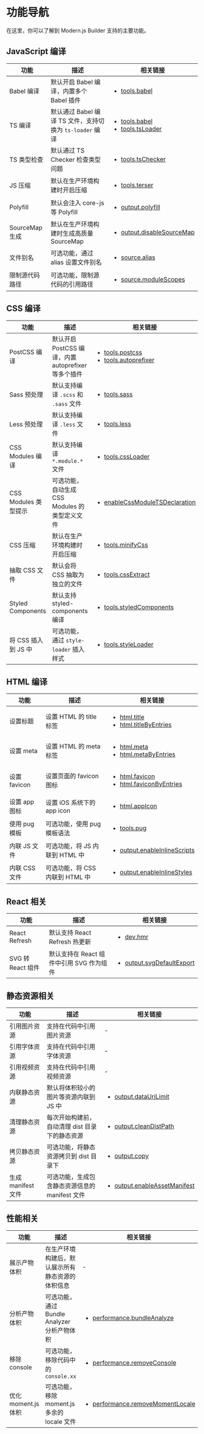 # 功能导航

在这里，你可以了解到 Modern.js Builder 支持的主要功能。

## JavaScript 编译

| 功能           | 描述                                                     | 相关链接                                                                                                                                  |
| -------------- | -------------------------------------------------------- | ----------------------------------------------------------------------------------------------------------------------------------------- |
| Babel 编译     | 默认开启 Babel 编译，内置多个 Babel 插件                 | <ul><li>[tools.babel](/zh/api/config-tools.html#tools-babel)</li></ul>                                                                    |
| TS 编译        | 默认通过 Babel 编译 TS 文件，支持切换为 `ts-loader` 编译 | <ul><li>[tools.babel](/zh/api/config-tools.html#tools-babel)</li><li>[tools.tsLoader](/zh/api/config-tools.html#tools-tsloader)</li></ul> |
| TS 类型检查    | 默认通过 TS Checker 检查类型问题                         | <ul><li>[tools.tsChecker](/zh/api/config-tools.html#tools-tschecker)</li></ul>                                                            |
| JS 压缩        | 默认在生产环境构建时开启压缩                             | <ul><li>[tools.terser](/zh/api/config-tools.html#tools-terser)</li></ul>                                                                  |
| Polyfill       | 默认会注入 core-js 等 Polyfill                           | <ul><li>[output.polyfill](/zh/api/config-output.html#output-polyfill)</li></ul>                                                           |
| SourceMap 生成 | 默认在生产环境构建时生成高质量 SourceMap                 | <ul><li>[output.disableSourceMap](/zh/api/config-output.html#output-disablesourcemap)</li></ul>                                           |
| 文件别名       | 可选功能，通过 alias 设置文件别名                        | <ul><li>[source.alias](/zh/api/config-source.html#source-alias)</li></ul>                                                                 |
| 限制源代码路径 | 可选功能，限制源代码的引用路径                           | <ul><li>[source.moduleScopes](/zh/api/config-source.html#source-modulescopes)</li></ul>                                                   |

## CSS 编译

| 功能                 | 描述                                                | 相关链接                                                                                                                                              |
| -------------------- | --------------------------------------------------- | ----------------------------------------------------------------------------------------------------------------------------------------------------- |
| PostCSS 编译         | 默认开启 PostCSS 编译，内置 autoprefixer 等多个插件 | <ul><li>[tools.postcss](/zh/api/config-tools.html#tools-postcss)</li><li>[tools.autoprefixer](/zh/api/config-tools.html#tools-autoprefixer)</li></ul> |
| Sass 预处理          | 默认支持编译 `.scss` 和 `.sass` 文件                | <ul><li>[tools.sass](/zh/api/config-tools.html#tools-sass)</li></ul>                                                                                  |
| Less 预处理          | 默认支持编译 `.less` 文件                           | <ul><li>[tools.less](/zh/api/config-tools.html#tools-less)</li></ul>                                                                                  |
| CSS Modules 编译     | 默认支持编译 `*.module.*` 文件                      | <ul><li>[tools.cssLoader](/zh/api/config-tools.html#tools-cssloader)</li></ul>                                                                        |
| CSS Modules 类型提示 | 可选功能，自动生成 CSS Modules 的类型定义文件       | <ul><li>[enableCssModuleTSDeclaration](/zh/api/config-output.html#output-enablecssmoduletsdeclaration)</li></ul>                                      |
| CSS 压缩             | 默认在生产环境构建时开启压缩                        | <ul><li>[tools.minifyCss](/zh/api/config-tools.html#tools-minifycss)</li></ul>                                                                        |
| 抽取 CSS 文件        | 默认会将 CSS 抽取为独立的文件                       | <ul><li>[tools.cssExtract](/zh/api/config-tools.html#tools-cssextract)</li></ul>                                                                      |
| Styled Components    | 默认支持 styled-components 编译                     | <ul><li>[tools.styledComponents](/zh/api/config-tools.html#tools-styledcomponents)</li></ul>                                                          |
| 将 CSS 插入到 JS 中  | 可选功能，通过 `style-loader` 插入样式              | <ul><li>[tools.styleLoader](/zh/api/config-tools.html#tools-styleloader)</li></ul>                                                                    |

## HTML 编译

| 功能          | 描述                            | 相关链接                                                                                                                                                |
| ------------- | ------------------------------- | ------------------------------------------------------------------------------------------------------------------------------------------------------- |
| 设置标题      | 设置 HTML 的 title 标签         | <ul><li>[html.title](/zh/api/config-html.html#html-title)</li><li>[html.titleByEntries](/zh/api/config-html.html#html-titlebyentries)</li></ul>         |
| 设置 meta     | 设置 HTML 的 meta 标签          | <ul><li>[html.meta](/zh/api/config-html.html#html-meta)</li><li>[html.metaByEntries](/zh/api/config-html.html#html-metabyentries)</li></ul>             |
| 设置 favicon  | 设置页面的 favicon 图标         | <ul><li>[html.favicon](/zh/api/config-html.html#html-favicon)</li><li>[html.faviconByEntries](/zh/api/config-html.html#html-faviconbyentries)</li></ul> |
| 设置 app 图标 | 设置 iOS 系统下的 app icon      | <ul><li>[html.appIcon](/zh/api/config-html.html#html-appicon)</li></ul>                                                                                 |
| 使用 pug 模板 | 可选功能，使用 pug 模板语法     | <ul><li>[tools.pug](/zh/api/config-tools.html#tools-pug)</li></ul>                                                                                      |
| 内联 JS 文件  | 可选功能，将 JS 内联到 HTML 中  | <ul><li>[output.enableInlineScripts](/zh/api/config-output.html#output-enableinlinescripts)</li></ul>                                                   |
| 内联 CSS 文件 | 可选功能，将 CSS 内联到 HTML 中 | <ul><li>[output.enableInlineStyles](/zh/api/config-output.html#output-enableinlinestyles)</li></ul>                                                     |

## React 相关

| 功能              | 描述                                     | 相关链接                                                                                        |
| ----------------- | ---------------------------------------- | ----------------------------------------------------------------------------------------------- |
| React Refresh     | 默认支持 React Refresh 热更新            | <ul><li>[dev.hmr](/zh/api/config-dev.html#dev-hmr)</li></ul>                                    |
| SVG 转 React 组件 | 默认支持在 React 组件中引用 SVG 作为组件 | <ul><li>[output.svgDefaultExport](/zh/api/config-output.html#output-svgdefaultexport)</li></ul> |

## 静态资源相关

| 功能               | 描述                                           | 相关链接                                                                                              |
| ------------------ | ---------------------------------------------- | ----------------------------------------------------------------------------------------------------- |
| 引用图片资源       | 支持在代码中引用图片资源                       | -                                                                                                     |
| 引用字体资源       | 支持在代码中引用字体资源                       | -                                                                                                     |
| 引用视频资源       | 支持在代码中引用视频资源                       | -                                                                                                     |
| 内联静态资源       | 默认将体积较小的图片等资源内联到 JS 中         | <ul><li>[output.dataUriLimit](/zh/api/config-output.html#output-dataurilimit)</li></ul>               |
| 清理静态资源       | 每次开始构建前，自动清理 dist 目录下的静态资源 | <ul><li>[output.cleanDistPath](/zh/api/config-output.html#output-cleandistpath)</li></ul>             |
| 拷贝静态资源       | 可选功能，将静态资源拷贝到 dist 目录下         | <ul><li>[output.copy](/zh/api/config-output.html#output-copy)</li></ul>                               |
| 生成 manifest 文件 | 可选功能，生成包含静态资源信息的 manifest 文件 | <ul><li>[output.enableAssetManifest](/zh/api/config-output.html#output-enableassetmanifest)</li></ul> |

## 性能相关

| 功能                | 描述                                             | 相关链接                                                                                                           |
| ------------------- | ------------------------------------------------ | ------------------------------------------------------------------------------------------------------------------ |
| 展示产物体积        | 在生产环境构建后，默认展示所有静态资源的体积信息 | -                                                                                                                  |
| 分析产物体积        | 可选功能，通过 Bundle Analyzer 分析产物体积      | <ul><li>[performance.bundleAnalyze](/zh/api/config-performance.html#performance-bundleanalyze)</li></ul>           |
| 移除 console        | 可选功能，移除代码中的 `console.xx`              | <ul><li>[performance.removeConsole](/zh/api/config-performance.html#performance-removeconsole)</li></ul>           |
| 优化 moment.js 体积 | 可选功能，移除 moment.js 多余的 locale 文件      | <ul><li>[performance.removeMomentLocale](/zh/api/config-performance.html#performance-removemomentlocale)</li></ul> |
